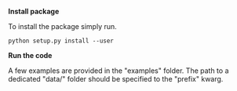 **Install package**

To install the package simply run.
```
python setup.py install --user
```

**Run the code**

A few examples are provided in the "examples" folder.
The path to a dedicated "data/" folder should be specified to the "prefix" kwarg.
